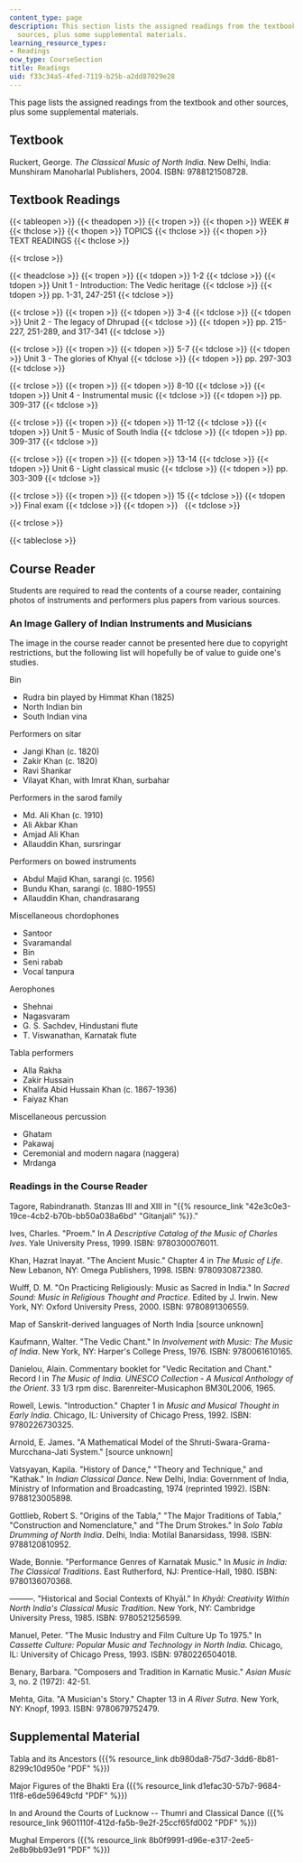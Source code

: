```yaml
---
content_type: page
description: This section lists the assigned readings from the textbook and other
  sources, plus some supplemental materials.
learning_resource_types:
- Readings
ocw_type: CourseSection
title: Readings
uid: f33c34a5-4fed-7119-b25b-a2dd87029e28
---
```


This page lists the assigned readings from the textbook and other sources, plus some supplemental materials.

Textbook
--------

Ruckert, George. _The Classical Music of North India_. New Delhi, India: Munshiram Manoharlal Publishers, 2004. ISBN: 9788121508728.

Textbook Readings
-----------------

{{< tableopen >}}
{{< theadopen >}}
{{< tropen >}}
{{< thopen >}}
WEEK #
{{< thclose >}}
{{< thopen >}}
TOPICS
{{< thclose >}}
{{< thopen >}}
TEXT READINGS
{{< thclose >}}

{{< trclose >}}

{{< theadclose >}}
{{< tropen >}}
{{< tdopen >}}
1-2
{{< tdclose >}}
{{< tdopen >}}
Unit 1 - Introduction: The Vedic heritage
{{< tdclose >}}
{{< tdopen >}}
pp. 1-31, 247-251
{{< tdclose >}}

{{< trclose >}}
{{< tropen >}}
{{< tdopen >}}
3-4
{{< tdclose >}}
{{< tdopen >}}
Unit 2 - The legacy of Dhrupad
{{< tdclose >}}
{{< tdopen >}}
pp. 215-227, 251-289, and 317-341
{{< tdclose >}}

{{< trclose >}}
{{< tropen >}}
{{< tdopen >}}
5-7
{{< tdclose >}}
{{< tdopen >}}
Unit 3 - The glories of Khyal
{{< tdclose >}}
{{< tdopen >}}
pp. 297-303
{{< tdclose >}}

{{< trclose >}}
{{< tropen >}}
{{< tdopen >}}
8-10
{{< tdclose >}}
{{< tdopen >}}
Unit 4 - Instrumental music
{{< tdclose >}}
{{< tdopen >}}
pp. 309-317
{{< tdclose >}}

{{< trclose >}}
{{< tropen >}}
{{< tdopen >}}
11-12
{{< tdclose >}}
{{< tdopen >}}
Unit 5 - Music of South India
{{< tdclose >}}
{{< tdopen >}}
pp. 309-317
{{< tdclose >}}

{{< trclose >}}
{{< tropen >}}
{{< tdopen >}}
13-14
{{< tdclose >}}
{{< tdopen >}}
Unit 6 - Light classical music
{{< tdclose >}}
{{< tdopen >}}
pp. 303-309
{{< tdclose >}}

{{< trclose >}}
{{< tropen >}}
{{< tdopen >}}
15
{{< tdclose >}}
{{< tdopen >}}
Final exam
{{< tdclose >}}
{{< tdopen >}}
 
{{< tdclose >}}

{{< trclose >}}

{{< tableclose >}}

Course Reader
-------------

Students are required to read the contents of a course reader, containing photos of instruments and performers plus papers from various sources.

### An Image Gallery of Indian Instruments and Musicians

The image in the course reader cannot be presented here due to copyright restrictions, but the following list will hopefully be of value to guide one's studies.

Bin

*   Rudra bin played by Himmat Khan (1825)
*   North Indian bin
*   South Indian vina

Performers on sitar

*   Jangi Khan (c. 1820)
*   Zakir Khan (c. 1820)
*   Ravi Shankar
*   Vilayat Khan, with Imrat Khan, surbahar

Performers in the sarod family

*   Md. Ali Khan (c. 1910)
*   Ali Akbar Khan
*   Amjad Ali Khan
*   Allauddin Khan, sursringar

Performers on bowed instruments

*   Abdul Majid Khan, sarangi (c. 1956)
*   Bundu Khan, sarangi (c. 1880-1955)
*   Allauddin Khan, chandrasarang

Miscellaneous chordophones

*   Santoor
*   Svaramandal
*   Bin
*   Seni rabab
*   Vocal tanpura

Aerophones

*   Shehnai
*   Nagasvaram
*   G. S. Sachdev, Hindustani flute
*   T. Viswanathan, Karnatak flute

Tabla performers

*   Alla Rakha
*   Zakir Hussain
*   Khalifa Abid Hussain Khan (c. 1867-1936)
*   Faiyaz Khan

Miscellaneous percussion

*   Ghatam
*   Pakawaj
*   Ceremonial and modern nagara (naggera)
*   Mrdanga

### Readings in the Course Reader

Tagore, Rabindranath. Stanzas III and XIII in "{{% resource_link "42e3c0e3-19ce-4cb2-b70b-bb50a038a6bd" "Gitanjali" %}}."

Ives, Charles. "Proem." In _A Descriptive Catalog of the Music of Charles Ives_. Yale University Press, 1999. ISBN: 9780300076011.

Khan, Hazrat Inayat. "The Ancient Music." Chapter 4 in _The Music of Life_. New Lebanon, NY: Omega Publishers, 1998. ISBN: 9780930872380.

Wulff, D. M. "On Practicing Religiously: Music as Sacred in India." In _Sacred Sound: Music in Religious Thought and Practice_. Edited by J. Irwin. New York, NY: Oxford University Press, 2000. ISBN: 9780891306559.

Map of Sanskrit-derived languages of North India \[source unknown\]

Kaufmann, Walter. "The Vedic Chant." In _Involvement with Music: The Music of India_. New York, NY: Harper's College Press, 1976. ISBN: 9780061610165.

Danielou, Alain. Commentary booklet for "Vedic Recitation and Chant." Record I in _The Music of India. UNESCO Collection - A Musical Anthology of the Orient_. 33 1/3 rpm disc. Barenreiter-Musicaphon BM30L2006, 1965.

Rowell, Lewis. "Introduction." Chapter 1 in _Music and Musical Thought in Early India_. Chicago, IL: University of Chicago Press, 1992. ISBN: 9780226730325.

Arnold, E. James. "A Mathematical Model of the Shruti-Swara-Grama-Murcchana-Jati System." \[source unknown\]

Vatsyayan, Kapila. "History of Dance," "Theory and Technique," and "Kathak." In _Indian Classical Dance_. New Delhi, India: Government of India, Ministry of Information and Broadcasting, 1974 (reprinted 1992). ISBN: 9788123005898.

Gottlieb, Robert S. "Origins of the Tabla," "The Major Traditions of Tabla," "Construction and Nomenclature," and "The Drum Strokes." In _Solo Tabla Drumming of North India_. Delhi, India: Motilal Banarsidass, 1998. ISBN: 9788120810952.

Wade, Bonnie. "Performance Genres of Karnatak Music." In _Music in India: The Classical Traditions_. East Rutherford, NJ: Prentice-Hall, 1980. ISBN: 9780136070368.

———. "Historical and Social Contexts of Khyāl." In _Khyāl: Creativity Within North India's Classical Music Tradition_. New York, NY: Cambridge University Press, 1985. ISBN: 9780521256599.

Manuel, Peter. "The Music Industry and Film Culture Up To 1975." In _Cassette Culture: Popular Music and Technology in North India_. Chicago, IL: University of Chicago Press, 1993. ISBN: 9780226504018.

Benary, Barbara. "Composers and Tradition in Karnatic Music." _Asian Music_ 3, no. 2 (1972): 42-51.

Mehta, Gita. "A Musician's Story." Chapter 13 in _A River Sutra_. New York, NY: Knopf, 1993. ISBN: 9780679752479.

Supplemental Material
---------------------

Tabla and its Ancestors ({{% resource_link db980da8-75d7-3dd6-8b81-8299c10d950e "PDF" %}})

Major Figures of the Bhakti Era ({{% resource_link d1efac30-57b7-9684-11f8-e6de59649cfd "PDF" %}})

In and Around the Courts of Lucknow -- Thumri and Classical Dance ({{% resource_link 9601110f-412d-fa5b-9e2f-25ccf65fd002 "PDF" %}})

Mughal Emperors ({{% resource_link 8b0f9991-d96e-e317-2ee5-2e8b9bb93e91 "PDF" %}})